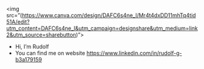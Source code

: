 
<img src=”(https://www.canva.com/design/DAFC6s4ne_I/Mr4t4dxDD11mhTq4tid51A/edit?utm_content=DAFC6s4ne_I&utm_campaign=designshare&utm_medium=link2&utm_source=sharebutton)”>


-  Hi, I’m Rudolf
-  You can find me on website https://www.linkedin.com/in/rudolf-g-b3a179159

<!---
ZionInMatrix/ZionInMatrix is a ✨ special ✨ repository because its `README.md` (this file) appears on your GitHub profile.
You can click the Preview link to take a look at your changes.
--->
